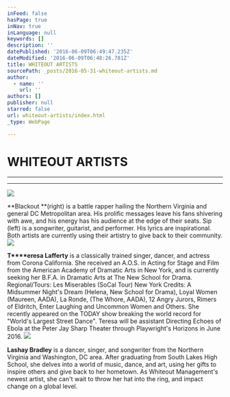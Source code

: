 ```yaml
---
inFeed: false
hasPage: true
inNav: true
inLanguage: null
keywords: []
description: ''
datePublished: '2016-06-09T06:49:47.235Z'
dateModified: '2016-06-09T06:48:26.781Z'
title: WHITEOUT ARTISTS
sourcePath: _posts/2016-05-31-whiteout-artists.md
author:
  - name: ''
    url: ''
authors: []
publisher: null
starred: false
url: whiteout-artists/index.html
_type: WebPage

---
```

# WHITEOUT ARTISTS

****

****
![](https://the-grid-user-content.s3-us-west-2.amazonaws.com/7fe61b00-10f3-4c15-ae01-7a5ac33208a3.jpg)

**Blackout **(right) is a battle rapper hailing the Northern Virginia and general DC Metropolitan area. His prolific messages leave his fans shivering with awe, and his energy has his audience at the edge of their seats. Sip (left) is a songwriter, guitarist, and performer. His lyrics are inspirational. Both artists are currently using their artistry to give back to their community.
![](https://the-grid-user-content.s3-us-west-2.amazonaws.com/56b11eaf-974e-456e-8658-25e060766edd.jpg)

**T****eresa Lafferty** is a classically trained singer, dancer, and actress from Corona California. She received an A.O.S. in Acting for Stage and Film from the American Academy of Dramatic Arts in New York, and is currently seeking her B.F.A. in Dramatic Arts at The New School for Drama. Regional/Tours: Les Miserables (SoCal Tour) New York Credits: A Midsummer Night's Dream (Helena, New School for Drama), Loyal Women (Maureen, AADA), La Ronde, (The Whore, AADA), 12 Angry Jurors, Rimers of Eldritch, Enter Laughing and Uncommon Women and Others. She recently appeared on the TODAY show breaking the world record for "World's Largest Street Dance". Teresa will be assistant Directing Echoes of Ebola at the Peter Jay Sharp Theater through Playwright's Horizons in June 2016\.
![](https://the-grid-user-content.s3-us-west-2.amazonaws.com/a59c2b98-869d-4ec2-bedb-b420374ea159.png)

**Lashay Bradley** is a dancer, singer, and songwriter from the Northern Virginia and Washington, DC area. After graduating from South Lakes High School, she delves into a world of music, dance, and art, using her gifts to inspire others and give back to her hometown. As Whiteout Management's newest artist, she can't wait to throw her hat into the ring, and impact change on a global level.